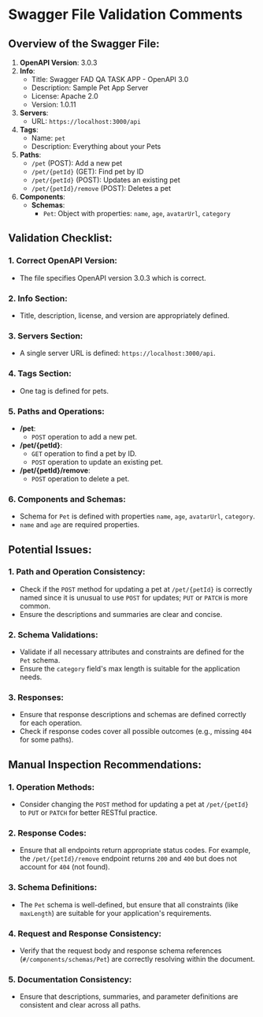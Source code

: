 # Swagger File Validation Comments

## Overview of the Swagger File:
1. **OpenAPI Version**: 3.0.3
2. **Info**:
    - Title: Swagger FAD QA TASK APP - OpenAPI 3.0
    - Description: Sample Pet App Server
    - License: Apache 2.0
    - Version: 1.0.11
3. **Servers**:
    - URL: `https://localhost:3000/api`
4. **Tags**:
    - Name: `pet`
    - Description: Everything about your Pets
5. **Paths**:
    - `/pet` (POST): Add a new pet
    - `/pet/{petId}` (GET): Find pet by ID
    - `/pet/{petId}` (POST): Updates an existing pet
    - `/pet/{petId}/remove` (POST): Deletes a pet
6. **Components**:
    - **Schemas**:
        - `Pet`: Object with properties: `name`, `age`, `avatarUrl`, `category`

## Validation Checklist:

### 1. Correct OpenAPI Version:
- The file specifies OpenAPI version 3.0.3 which is correct.

### 2. Info Section:
- Title, description, license, and version are appropriately defined.

### 3. Servers Section:
- A single server URL is defined: `https://localhost:3000/api`.

### 4. Tags Section:
- One tag is defined for pets.

### 5. Paths and Operations:
- **/pet**:
    - `POST` operation to add a new pet.
- **/pet/{petId}**:
    - `GET` operation to find a pet by ID.
    - `POST` operation to update an existing pet.
- **/pet/{petId}/remove**:
    - `POST` operation to delete a pet.

### 6. Components and Schemas:
- Schema for `Pet` is defined with properties `name`, `age`, `avatarUrl`, `category`.
- `name` and `age` are required properties.

## Potential Issues:
### 1. Path and Operation Consistency:
- Check if the `POST` method for updating a pet at `/pet/{petId}` is correctly named since it is unusual to use `POST` for updates; `PUT` or `PATCH` is more common.
- Ensure the descriptions and summaries are clear and concise.

### 2. Schema Validations:
- Validate if all necessary attributes and constraints are defined for the `Pet` schema.
- Ensure the `category` field's max length is suitable for the application needs.

### 3. Responses:
- Ensure that response descriptions and schemas are defined correctly for each operation.
- Check if response codes cover all possible outcomes (e.g., missing `404` for some paths).

## Manual Inspection Recommendations:

### 1. Operation Methods:
- Consider changing the `POST` method for updating a pet at `/pet/{petId}` to `PUT` or `PATCH` for better RESTful practice.

### 2. Response Codes:
- Ensure that all endpoints return appropriate status codes. For example, the `/pet/{petId}/remove` endpoint returns `200` and `400` but does not account for `404` (not found).

### 3. Schema Definitions:
- The `Pet` schema is well-defined, but ensure that all constraints (like `maxLength`) are suitable for your application's requirements.

### 4. Request and Response Consistency:
- Verify that the request body and response schema references (`#/components/schemas/Pet`) are correctly resolving within the document.

### 5. Documentation Consistency:
- Ensure that descriptions, summaries, and parameter definitions are consistent and clear across all paths.
